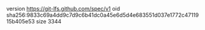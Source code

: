 version https://git-lfs.github.com/spec/v1
oid sha256:9833c69a4dd9c7d9c6b41dc0a45e6d5d4e683551d037e1772c4711915b405e53
size 3344
